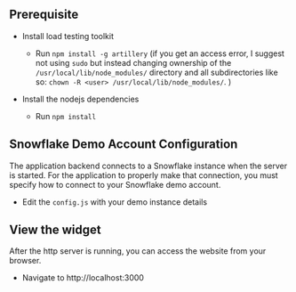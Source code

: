 ## Prerequisite
- Install load testing toolkit
  - Run `npm install -g artillery` (if you get an access error, I suggest not using `sudo` but instead changing ownership of the `/usr/local/lib/node_modules/` directory and all subdirectories like so: `chown -R <user> /usr/local/lib/node_modules/`. )

- Install the nodejs dependencies
  - Run `npm install` 

## Snowflake Demo Account Configuration

The application backend connects to a Snowflake instance when the server is started. For the application to properly make that connection, you must specify how to connect to your Snowflake demo account.
- Edit the `config.js` with your demo instance details

## View the widget

After the http server is running, you can access the website from your browser.
- Navigate to http://localhost:3000

